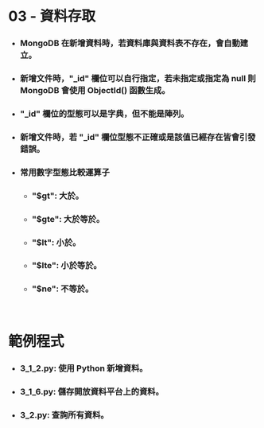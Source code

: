 03 - 資料存取
=====
* ### MongoDB 在新增資料時，若資料庫與資料表不存在，會自動建立。
* ### 新增文件時，"_id" 欄位可以自行指定，若未指定或指定為 null 則 MongoDB 會使用 ObjectId() 函數生成。
* ### "_id" 欄位的型態可以是字典，但不能是陣列。
* ### 新增文件時，若 "_id" 欄位型態不正確或是該值已經存在皆會引發錯誤。
* ### 常用數字型態比較運算子
    * ### "$gt": 大於。
    * ### "$gte": 大於等於。
    * ### "$lt": 小於。
    * ### "$lte": 小於等於。
    * ### "$ne": 不等於。
<br />

範例程式
=====
* ### 3_1_2.py: 使用 Python 新增資料。
* ### 3_1_6.py: 儲存開放資料平台上的資料。
* ### 3_2.py: 查詢所有資料。
<br />
